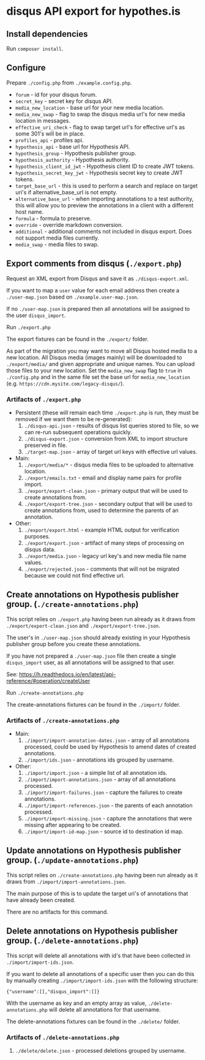# disqus API export for hypothes.is

## Install dependencies

Run `composer install`.

## Configure

Prepare `./config.php` from `./example.config.php`. 

* `forum` - id for your disqus forum.
* `secret_key` - secret key for disqus API.
* `media_new_location` - base url for your new media location.
* `media_new_swap` - flag to swap the disqus media url's for new media location in messages.
* `effective_uri_check` - flag to swap target url's for effective url's as some 301's will be in place.
* `profiles_api` - profiles api.
* `hypothesis_api` - base url for Hypothesis API.
* `hypothesis_group` - Hypothesis publisher group.
* `hypothesis_authority` - Hypothesis authority.
* `hypothesis_client_id_jwt` - Hypothesis client ID to create JWT tokens.
* `hypothesis_secret_key_jwt` - Hypothesis secret key to create JWT tokens.
* `target_base_url` - this is used to perform a search and replace on target uri's if alternative_base_url is not empty.
* `alternative_base_url` - when importing annotations to a test authority, this will allow you to preview the annotations in a client with a different host name.
* `formula` - formula to preserve.
* `override` - override markdown conversion.
* `additional` - additional comments not included in disqus export. Does not support media files currently.
* `media_swap` - media files to swap.

## Export comments from disqus (`./export.php`)

Request an XML export from Disqus and save it as `./disqus-export.xml`.

If you want to map a `user` value for each email address then create a `./user-map.json` based on `./example.user-map.json`.

If no `./user-map.json` is prepared then all annotations will be assigned to the user `disqus_import`.

Run `./export.php`

The export fixtures can be found in the `./export/` folder.

As part of the migration you may want to move all Disqus hosted media to a new location. All Disqus media (images mainly) will be downloaded to `./export/media/` and given appropriate and unique names. You can upload those files to your new location. Set the `media_new_swap` flag to `true` in `./config.php` and in the same file set the base url for `media_new_location` (e.g. `https://cdn.mysite.com/legacy-disqus/`).

### Artifacts of `./export.php`

* Persistent (these will remain each time `./export.php` is run, they must be removed if we want them to be re-generated):
    1. `./disqus-api.json` - results of disqus list queries stored to file, so we can re-run subsequent operations quickly.
    1. `./disqus-export.json` - conversion from XML to import structure preserved in file.
    1. `./target-map.json` - array of target url keys with effective url values.
* Main:
    1. `./export/media/*` - disqus media files to be uploaded to alternative location.
    1. `./export/emails.txt` - email and display name pairs for profile import.
    1. `./export/export-clean.json` - primary output that will be used to create annotations from.
    1. `./export/export-tree.json` - secondary output that will be used to create annotations from, used to determine the parents of an annotation.
* Other:
    1. `./export/export.html` - example HTML output for verification purposes.
    1. `./export/export.json` - artifact of many steps of processing on disqus data.
    1. `./export/media.json` - legacy url key's and new media file name values.
    1. `./export/rejected.json` - comments that will not be migrated because we could not find effective url.

## Create annotations on Hypothesis publisher group. (`./create-annotations.php`)

This script relies on `./export.php` having been run already as it draws from `./export/export-clean.json` and `./export/export-tree.json`.

The user's in `./user-map.json` should already existing in your Hypothesis publisher group before you create these annotations.

If you have not prepared a `./user-map.json` file then create a single `disqus_import` user, as all annotations will be assigned to that user.

See: https://h.readthedocs.io/en/latest/api-reference/#operation/createUser

Run `./create-annotations.php`

The create-annotations fixtures can be found in the `./import/` folder.

### Artifacts of `./create-annotations.php`

* Main:
    1. `./import/import-annotation-dates.json` - array of all annotations processed, could be used by Hypothesis to amend dates of created annotations.
    1. `./import/ids.json` - annotations ids grouped by username.
* Other:
    1. `./import/import.json` - a simple list of all annotation ids.
    1. `./import/import-annotations.json` - array of all annotations processed.
    1. `./import/import-failures.json` - capture the failures to create annotations.
    1. `./import/import-references.json` - the parents of each annotation processed.
    1. `./import/import-missing.json` - capture the annotations that were missing after appearing to be created.
    1. `./import/import-id-map.json` - source id to destination id map.
    
## Update annotations on Hypothesis publisher group. (`./update-annotations.php`)

This script relies on `./create-annotations.php` having been run already as it draws from `./import/import-annotations.json`.

The main purpose of this is to update the target uri's of annotations that have already been created.

There are no artifacts for this command.

## Delete annotations on Hypothesis publisher group. (`./delete-annotations.php`)

This script will delete all annotations with id's that have been collected in `./import/import-ids.json`.

If you want to delete all annotations of a specific user then you can do this by manually creating `./import/import-ids.json` with the following structure:

```$json
{"username":[],"disqus_import":[]}
```
With the username as key and an empty array as value, `./delete-annotations.php` will delete all annotations for that username.

The delete-annotations fixtures can be found in the `./delete/` folder.

### Artifacts of `./delete-annotations.php`

1. `./delete/delete.json` - processed deletions grouped by username.
